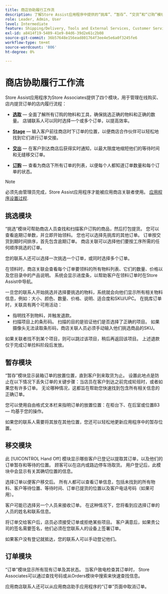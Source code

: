```yaml
---
title: 商店协助履行工作流
description: 了解Store Assist应用程序中提供的“挑库”、“暂存”、“交货”和“订购”模块。 这些模块为BOPIS订单启用端到端商店履行工作流。 店铺联系人使用这些模块管理店铺提货订单并将其交付给客户。
role: Leader, Admin, User
level: Intermediate
feature: Shipping/Delivery, Tools and External Services, Customer Service
exl-id: a8414f19-5489-41e9-84d6-39d2e61c2b08
source-git-commit: 36b57648e156ead801764f3ee4e5e6a0f3245fe6
workflow-type: tm+mt
source-wordcount: '806'
ht-degree: 0%

---
```


# 商店协助履行工作流

Store Assist应用程序为Store Associates提供了四个模块，用于管理在线购买、店内提货订单的店内履行流程：

- **[选取](#pick-module)** — 全面了解所有订购的物料和工具，确保挑选正确的物料和正确的数量。 店铺联系人可以同时选择一个或多个订单，以提高效率。

- **[Stage](#stage-module)** — 输入客户前往商店时下订单的位置，以便商店合作伙伴可以轻松地找到它们进行订单交接。

- **[交出](#hand-off-module)** — 在客户到达商店后获得实时通知，以最大限度地缩短他们的等待时间和无缝移交订单。

- **[订购](#orders-module)** — 查看为商店下所有订单的列表，以便每个人都知道订单数量和每个订单的状态。

>[!NOTE]
>
>必须先由管理员完成，Store Assist应用程序才能被应用商店关联者使用。 [应用程序设置过程](app-setup.md).

## 挑选模块

“挑选”模块可帮助商店人员查找和扫描客户订购的商品，然后打包提货。 您可以查看逾期订单数，并立即开始领料。 您也可以选择先挑库的其他订单。 订单按交货到期时间排序，首先包含逾期订单。 商店关联可以选择他们要按工序所需的任何顺序挑选的订单。

您的联系人还可以选择一次挑选一个订单，或同时选择多个订单。

在领料时，商店关联会查看每个订单要领料的所有物料列表、它们的数量、价格以及您目录中的产品说明。 系统会显示进度条，以帮助客户在领料订单时在Store Assist中导航。

一旦您的联系人开始挑选并选择要挑选的物料，系统就会向他们显示所有相关物料信息，例如：大小、颜色、数量、价格、说明、适合度和SKU/UPC。 在挑库订单时，关联具有两个可用活动：

- 指明找不到物料，并触发退款。
- 扫描项目上的条形码。 扫描的目的是验证他们是否选择了正确的项目。 如果摄像头无法读取条形码，商店关联人员必须手动输入他们挑选商品的SKU。

如果关联者找不到某个项目，则可以跳过该项目，稍后再返回该项目。  上述退款仅于完成订单捡料阶段后发放。

## 暂存模块

“暂存”模块显示装箱订单的放置位置，直到客户到来取货为止。 设置此地点是防止在以下情况下丢失订单的关键步骤：当店员在客户到达之前完成轮班时，或者如果您有许多订单。 无论哪种情况，这都旨在帮助您快速找到包含所有相关信息的正确订单。

您可以使用自由格式文本栏来指明订单的放置位置：在柜台下、在后室或位置B3 — 均基于您的操作。

如果您的联系人需要将其放在其他位置，您还可以轻松地更新应用程序中的暂存位置。

## 移交模块

此 [!UICONTROL Hand Off] 模块显示哪些客户已登记以提取其订单，以及他们的订单暂存和等待的位置。 顾客可以在店内或路边停车场取货。 用户登记后，此模块中会显示有关其确切位置的信息。

选择订单以便客户移交后。 所有人都可以查看订单信息，包括未找到的所有物料、客户等待位置、等待时间、订单已提货的位置以及客户电话号码（如果可用）。

客户可能已选择另一个人员来接收订单。 在这种情况下，您将看到应选择订单的人员的姓名和联系信息。

将订单交给客户后，店员必须接受订单或拒绝某些项目。 客户满意后，如果贵公司的签名需要签名，他们必须在您联系人的设备上签署订单。

如果客户没有登记就抵达，您的联系人可以手动登记他们。

## 订单模块

“订单”模块显示所有现有订单及其状态。 当客户致电检查其订单时， Store Associates可以通过查找号码或从Orders模块中搜索来快速查找信息。

应用商店联系人还可以从应用商店助手应用程序的“订单”页面中取消订单。
